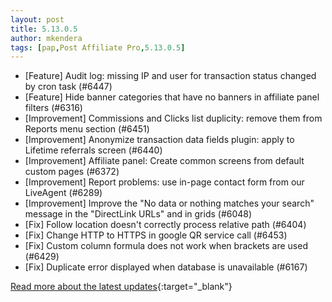 ```yaml
---
layout: post
title: 5.13.0.5
author: mkendera
tags: [pap,Post Affiliate Pro,5.13.0.5]
---
```


- [Feature] Audit log: missing IP and user for transaction status changed by cron task (#6447)
- [Feature] Hide banner categories that have no banners in affiliate panel filters (#6316)
- [Improvement] Commissions and Clicks list duplicity: remove them from Reports menu section (#6451)
- [Improvement] Anonymize transaction data fields plugin: apply to Lifetime referrals screen (#6440)
- [Improvement] Affiliate panel: Create common screens from default custom pages (#6372)
- [Improvement] Report problems: use in-page contact form from our LiveAgent (#6289)
- [Improvement] Improve the "No data or nothing matches your search" message in the "DirectLink URLs" and in grids (#6048)
- [Fix] Follow location doesn't correctly process relative path (#6404)
- [Fix] Change HTTP to HTTPS in google QR service call (#6453)
- [Fix] Custom column formula does not work when brackets are used (#6429)
- [Fix] Duplicate error displayed when database is unavailable (#6167)

[Read more about the latest updates](https://www.postaffiliatepro.com/blog/post-affiliate-pro-a-glance-at-improvements-and-fixes-in-march-2024/){:target="_blank"}
